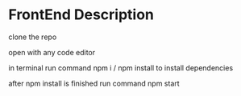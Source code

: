 # FrontEnd Description

clone the repo 

open with any code editor 

in terminal run command npm i / npm install to install dependencies

after npm install is finished run command npm start 
